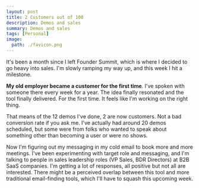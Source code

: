 ```yaml
---
layout: post
title: 2 Customers out of 100
description: Demos and sales
summary: Demos and sales
tags: [Personal]
image:
  path: ./favicon.png
---
```


It's been a month since I left Founder Summit, which is where I decided to go heavy into sales. I'm slowly ramping my way up, and this week I hit a milestone.

**My old employer became a customer for the first time**. I've spoken with someone there every week for a year. The idea finally resonated and the tool finally delivered. For the first time. It feels like I'm working on the right thing.

That means of the 12 demos I've done, 2 are now customers. Not a bad conversion rate if you ask me. I've actually had around 20 demos scheduled, but some were from folks who wanted to speak about something other than becoming a user or were no shows.

Now I'm figuring out my messaging in my cold email to book more and more meetings. I've been experimenting with target role and messaging, and I'm talking to people in sales leadership roles (VP Sales, BDR Directors) at B2B SaaS companies. I'm getting a lot of responses, all positive but not all are interested. There might be a perceived overlap between this tool and more traditional email-finding tools, which I'll have to squash this upcoming week.
